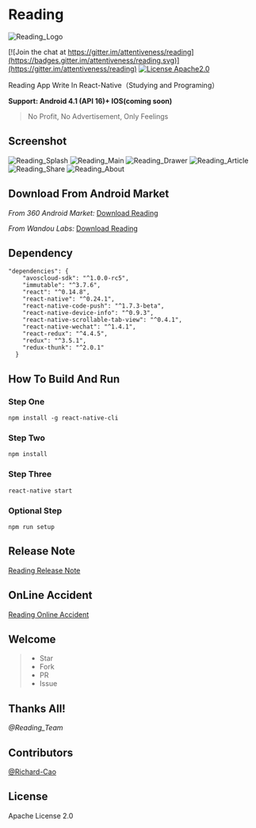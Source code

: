 # Reading
![Reading_Logo](./Reading_Logo.png)

[![Join the chat at https://gitter.im/attentiveness/reading](https://badges.gitter.im/attentiveness/reading.svg)](https://gitter.im/attentiveness/reading)
[![License Apache2.0](https://img.shields.io/hexpm/l/plug.svg)](https://raw.githubusercontent.com/attentiveness/reading/master/LICENSE)

Reading App Write In React-Native（Studying and Programing）

**Support: Android 4.1 (API 16)+    IOS(coming soon)**

> No Profit, No Advertisement, Only Feelings

## Screenshot
![Reading_Splash](./screenshot/Reading_Splash.jpg) ![Reading_Main](./screenshot/Reading_Main.jpg)
![Reading_Drawer](./screenshot/Reading_Drawer.jpg) ![Reading_Article](./screenshot/Reading_Article.jpg)
![Reading_Share](./screenshot/Reading_Share.jpg) ![Reading_About](./screenshot/Reading_About.jpg)

## Download From Android Market
*From 360 Android Market:* [Download Reading](http://zhushou.360.cn/detail/index/soft_id/3217938?recrefer=SE_D_Reading)

*From Wandou Labs:* [Download Reading](http://www.wandoujia.com/apps/com.reading)

## Dependency
```
"dependencies": {
    "avoscloud-sdk": "^1.0.0-rc5",
    "immutable": "^3.7.6",
    "react": "^0.14.8",
    "react-native": "^0.24.1",
    "react-native-code-push": "^1.7.3-beta",
    "react-native-device-info": "^0.9.3",
    "react-native-scrollable-tab-view": "^0.4.1",
    "react-native-wechat": "^1.4.1",
    "react-redux": "^4.4.5",
    "redux": "^3.5.1",
    "redux-thunk": "^2.0.1"
  }
```
## How To Build And Run
### Step One
```
npm install -g react-native-cli
```
### Step Two
```
npm install
```
### Step Three
```
react-native start
```
### Optional Step
```
npm run setup
```

## Release Note
[Reading Release Note](https://github.com/attentiveness/reading/releases)

## OnLine Accident
[Reading Online Accident](./Reading_OnLine_Accident.md)

## Welcome
>* Star
>* Fork
>* PR
>* Issue

## Thanks All!
*@Reading_Team*

## Contributors
[@Richard-Cao](https://github.com/Richard-Cao)

## License
Apache License 2.0